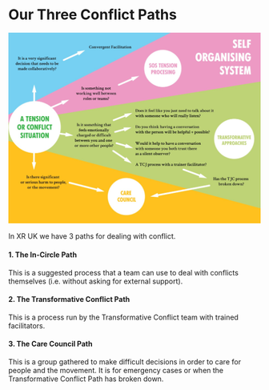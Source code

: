 # Our Three Conflict Paths



![](../.gitbook/assets/whatsapp-image-2020-03-12-at-12.35.09.jpeg)

In XR UK we have 3 paths for dealing with conflict.

#### **1. The In-Circle Path**

This is a suggested process that a team can use to deal with conflicts themselves \(i.e. without asking for external support\).

#### 2. The Transformative Conflict Path

This is a process run by the Transformative Conflict team with trained facilitators.

#### 3. The Care Council Path

This is a group gathered to make difficult decisions in order to care for people and the movement. It is for emergency cases or when the Transformative Conflict Path has broken down.  



